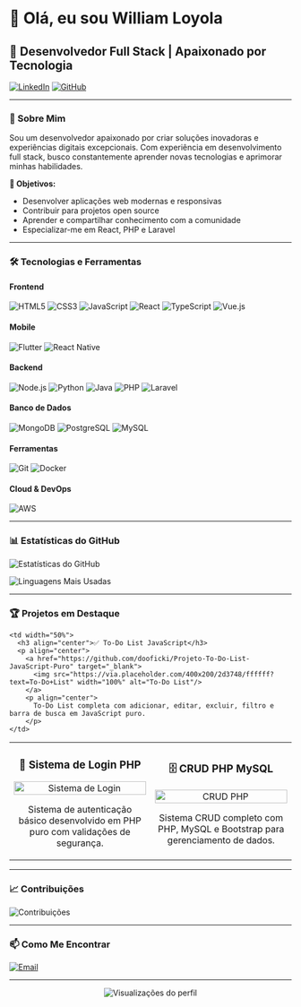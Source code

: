 # 👋 Olá, eu sou William Loyola

## 🚀 Desenvolvedor Full Stack | Apaixonado por Tecnologia

[![LinkedIn](https://img.shields.io/badge/LinkedIn-0077B5?style=for-the-badge&logo=linkedin&logoColor=white)](https://www.linkedin.com/in/william-loyola-3567b8284/)
[![GitHub](https://img.shields.io/badge/GitHub-100000?style=for-the-badge&logo=github&logoColor=white)](https://github.com/dooficki)


---

### 📖 Sobre Mim

Sou um desenvolvedor apaixonado por criar soluções inovadoras e experiências digitais excepcionais. Com experiência em desenvolvimento full stack, busco constantemente aprender novas tecnologias e aprimorar minhas habilidades.

**🎯 Objetivos:**
- Desenvolver aplicações web modernas e responsivas
- Contribuir para projetos open source
- Aprender e compartilhar conhecimento com a comunidade
- Especializar-me em React, PHP e Laravel

---

### 🛠️ Tecnologias e Ferramentas

#### **Frontend**
![HTML5](https://img.shields.io/badge/HTML5-E34F26?style=for-the-badge&logo=html5&logoColor=white)
![CSS3](https://img.shields.io/badge/CSS3-1572B6?style=for-the-badge&logo=css3&logoColor=white)
![JavaScript](https://img.shields.io/badge/JavaScript-F7DF1E?style=for-the-badge&logo=javascript&logoColor=black)
![React](https://img.shields.io/badge/React-20232A?style=for-the-badge&logo=react&logoColor=61DAFB)
![TypeScript](https://img.shields.io/badge/TypeScript-007ACC?style=for-the-badge&logo=typescript&logoColor=white)
![Vue.js](https://img.shields.io/badge/Vue.js-35495E?style=for-the-badge&logo=vue.js&logoColor=4FC08D)


#### **Mobile**
![Flutter](https://img.shields.io/badge/Flutter-02569B?style=for-the-badge&logo=flutter&logoColor=white)
![React Native](https://img.shields.io/badge/React_Native-20232A?style=for-the-badge&logo=react&logoColor=61DAFB)

#### **Backend**
![Node.js](https://img.shields.io/badge/Node.js-43853D?style=for-the-badge&logo=node.js&logoColor=white)
![Python](https://img.shields.io/badge/Python-3776AB?style=for-the-badge&logo=python&logoColor=white)
![Java](https://img.shields.io/badge/Java-ED8B00?style=for-the-badge&logo=openjdk&logoColor=white)
![PHP](https://img.shields.io/badge/PHP-777BB4?style=for-the-badge&logo=php&logoColor=white)
![Laravel](https://img.shields.io/badge/Laravel-FF2D20?style=for-the-badge&logo=laravel&logoColor=white)


#### **Banco de Dados**
![MongoDB](https://img.shields.io/badge/MongoDB-4EA94B?style=for-the-badge&logo=mongodb&logoColor=white)
![PostgreSQL](https://img.shields.io/badge/PostgreSQL-316192?style=for-the-badge&logo=postgresql&logoColor=white)
![MySQL](https://img.shields.io/badge/MySQL-00000F?style=for-the-badge&logo=mysql&logoColor=white)


#### **Ferramentas**
![Git](https://img.shields.io/badge/Git-F05032?style=for-the-badge&logo=git&logoColor=white)
![Docker](https://img.shields.io/badge/Docker-2496ED?style=for-the-badge&logo=docker&logoColor=white)

#### **Cloud & DevOps**
![AWS](https://img.shields.io/badge/AWS-232F3E?style=for-the-badge&logo=amazon-aws&logoColor=white)

---

### 📊 Estatísticas do GitHub

![Estatísticas do GitHub](https://github-readme-stats.vercel.app/api?username=dooficki&show_icons=true&theme=radical)

![Linguagens Mais Usadas](https://github-readme-stats.vercel.app/api/top-langs/?username=dooficki&layout=compact&theme=radical)


---

### 🏆 Projetos em Destaque

<table>
  <tr>
    
    <td width="50%">
      <h3 align="center">✅ To-Do List JavaScript</h3>
      <p align="center">
        <a href="https://github.com/dooficki/Projeto-To-Do-List-JavaScript-Puro" target="_blank">
          <img src="https://via.placeholder.com/400x200/2d3748/ffffff?text=To-Do+List" width="100%" alt="To-Do List"/>
        </a>
        <p align="center">
          To-Do List completa com adicionar, editar, excluir, filtro e barra de busca em JavaScript puro.
        </p>
    </td>
  </tr>
  <tr>
    <td width="50%">
      <h3 align="center">🔐 Sistema de Login PHP</h3>
      <p align="center">
        <a href="https://github.com/dooficki/-SISTEMA-DE-LOGIN-BASICO-COM-PHP-PURO" target="_blank">
          <img src="https://via.placeholder.com/400x200/2d3748/ffffff?text=Login+PHP" width="100%" alt="Sistema de Login"/>
        </a>
        <p align="center">
          Sistema de autenticação básico desenvolvido em PHP puro com validações de segurança.
        </p>
    </td>
    <td width="50%">
      <h3 align="center">🗄️ CRUD PHP MySQL</h3>
      <p align="center">
        <a href="https://github.com/dooficki/Projeto-CRUD-COMPLETO-COM-PHP-MYSQL-BOOTSTRAP" target="_blank">
          <img src="https://via.placeholder.com/400x200/2d3748/ffffff?text=CRUD+PHP" width="100%" alt="CRUD PHP"/>
        </a>
        <p align="center">
          Sistema CRUD completo com PHP, MySQL e Bootstrap para gerenciamento de dados.
        </p>
    </td>
  </tr>
</table>

---

### 📈 Contribuições

![Contribuições](https://github-readme-streak-stats.herokuapp.com/?user=dooficki&theme=radical)

---

### 📫 Como Me Encontrar

[![Email](https://img.shields.io/badge/Email-D14836?style=for-the-badge&logo=gmail&logoColor=white)](williamjusloy@gmail.com)


---

<div align="center">
  <img src="https://komarev.com/ghpvc/?username=dooficki&style=flat-square&color=blue" alt="Visualizações do perfil"/>

</div>
